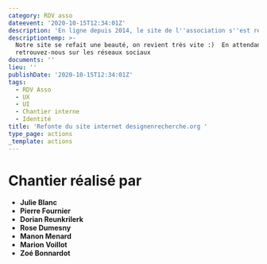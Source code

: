 ```yaml
---
category: RDV asso
dateevent: '2020-10-15T12:34:01Z'
description: 'En ligne depuis 2014, le site de l''association s''est refait une beauté en 2020'
descriptiontemp: >-
  Notre site se refait une beauté, on revient très vite :)  En attendant,
  retrouvez-nous sur les réseaux sociaux
documents: ''
lieu: ''
publishDate: '2020-10-15T12:34:01Z'
tags:
  - RDV Asso
  - UX
  - UI
  - Chantier interne
  - Identité
title: 'Refonte du site internet designenrecherche.org '
type_page: actions
_template: actions
---
```



# Chantier réalisé par 

* **Julie Blanc**
* **Pierre Fournier**
* **Dorian Reunkrilerk**
* **Rose Dumesny**
* **Manon Menard**
* **Marion Voillot**
* **Zoé Bonnardot**
